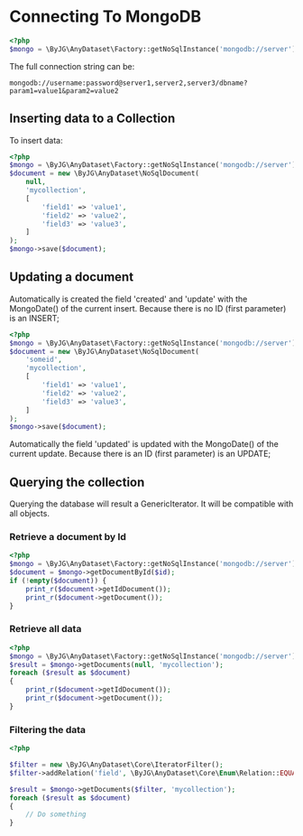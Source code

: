 # Connecting To MongoDB

```php
<?php
$mongo = \ByJG\AnyDataset\Factory::getNoSqlInstance('mongodb://server');
```

The full connection string can be:

```
mongodb://username:password@server1,server2,server3/dbname?param1=value1&param2=value2
```

## Inserting data to a Collection

To insert data:

```php
<?php
$mongo = \ByJG\AnyDataset\Factory::getNoSqlInstance('mongodb://server');
$document = new \ByJG\AnyDataset\NoSqlDocument(
    null,
    'mycollection',
    [
        'field1' => 'value1',
        'field2' => 'value2',
        'field3' => 'value3',
    ]
);
$mongo->save($document);
```

## Updating a document

Automatically is created the field 'created' and 'update' with the MongoDate() of the current insert.
Because there is no ID (first parameter) is an INSERT; 

```php
<?php
$mongo = \ByJG\AnyDataset\Factory::getNoSqlInstance('mongodb://server');
$document = new \ByJG\AnyDataset\NoSqlDocument(
    'someid',
    'mycollection',
    [
        'field1' => 'value1',
        'field2' => 'value2',
        'field3' => 'value3',
    ]
);
$mongo->save($document);
```

Automatically the field 'updated' is updated with the MongoDate() of the current update.
Because there is an ID (first parameter) is an UPDATE; 


## Querying the collection

Querying the database will result a GenericIterator. It will be compatible with all objects.

### Retrieve a document by Id

```php
<?php
$mongo = \ByJG\AnyDataset\Factory::getNoSqlInstance('mongodb://server');
$document = $mongo->getDocumentById($id);
if (!empty($document)) {
    print_r($document->getIdDocument());
    print_r($document->getDocument());
}
```


### Retrieve all data

```php
<?php
$mongo = \ByJG\AnyDataset\Factory::getNoSqlInstance('mongodb://server');
$result = $mongo->getDocuments(null, 'mycollection');
foreach ($result as $document)
{
    print_r($document->getIdDocument());
    print_r($document->getDocument());
}
```

### Filtering the data

```php
<?php

$filter = new \ByJG\AnyDataset\Core\IteratorFilter();
$filter->addRelation('field', \ByJG\AnyDataset\Core\Enum\Relation::EQUAL, 'value');

$result = $mongo->getDocuments($filter, 'mycollection');
foreach ($result as $document)
{
    // Do something
}
```
